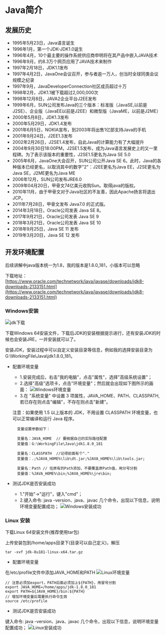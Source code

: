 ﻿# Java简介

## 发展历史
* 1995年5月23日，Java语言诞生
* 1996年1月，第一个JDK-JDK1.0诞生
* 1996年4月，10个最主要的操作系统供应商申明将在其产品中嵌入JAVA技术
* 1996年9月，约8.3万个网页应用了JAVA技术来制作
* 1997年2月18日，JDK1.1发布
* 1997年4月2日，JavaOne会议召开，参与者逾一万人，创当时全球同类会议规模之纪录
* 1997年9月，JavaDeveloperConnection社区成员超过十万
* 1998年2月，JDK1.1被下载超过2,000,000次
* 1998年12月8日，JAVA2企业平台J2EE发布
* 1999年6月，SUN公司发布Java的三个版本：标准版（JavaSE,以前是J2SE）、企业版（JavaEE以前是J2EE）和微型版（JavaME，以前是J2ME）
* 2000年5月8日，JDK1.3发布
* 2000年5月29日，JDK1.4发布
* 2001年6月5日，NOKIA宣布，到2003年将出售1亿部支持Java的手机
* 2001年9月24日，J2EE1.3发布
* 2002年2月26日，J2SE1.4发布，自此Java的计算能力有了大幅提升
* 2004年9月30日18:00PM，J2SE1.5发布，成为Java语言发展史上的又一里程碑。为了表示该版本的重要性，J2SE1.5更名为Java SE 5.0
* 2005年6月，JavaOne大会召开，SUN公司公开Java SE 6。此时，Java的各种版本已经更名，以取消其中的数字"2"：J2EE更名为Java EE，J2SE更名为Java SE，J2ME更名为Java ME
* 2006年12月，SUN公司发布JRE6.0
* 2009年04月20日，甲骨文74亿美元收购Sun。取得java的版权。
* 2010年11月，由于甲骨文对于Java社区的不友善，因此Apache扬言将退出JCP。
* 2011年7月28日，甲骨文发布 Java7.0 的正式版。
* 2014年3月18日，Oracle公司发表 Java SE 8。
* 2017年9月21日，Oracle公司发表 Java SE 9
* 2018年3月21日，Oracle公司发表 Java SE 10
* 2018年9月25日，Java SE 11 发布
* 2019年3月20日，Java SE 12 发布

## 开发环境配置

后续讲解中java版本统一为1.8，我的版本是1.8.0_181，小版本可以忽略

下载地址：[https://www.oracle.com/technetwork/java/javase/downloads/jdk8-downloads-2133151.html](https://www.oracle.com/technetwork/java/javase/downloads/jdk8-downloads-2133151.html)

### Windows安装
![jdk下载](https://img-blog.csdnimg.cn/20190927193515989.png?x-oss-process=image/watermark,type_ZmFuZ3poZW5naGVpdGk,shadow_10,text_aHR0cHM6Ly9ibG9nLmNzZG4ubmV0L3llemkxMjM4,size_16,color_FFFFFF,t_70)

下载Windows 64安装文件，下载后JDK的安装根据提示进行，还有安装JDK的时候也会安装JRE，一并安装就可以了。

安装JDK，安装过程中可以自定义安装目录等信息，例如我的选择安装目录为 G:\WorkingFile\Java\jdk1.8.0_181。

* 配置环境变量
    * 1.安装完成后，右击"我的电脑"，点击"属性"，选择"高级系统设置"；
    * 2.选择"高级"选项卡，点击"环境变量"；然后就会出现如下图所示的画面：
![Windows环境变量](https://img-blog.csdnimg.cn/20190927193615289.png?x-oss-process=image/watermark,type_ZmFuZ3poZW5naGVpdGk,shadow_10,text_aHR0cHM6Ly9ibG9nLmNzZG4ubmV0L3llemkxMjM4,size_16,color_FFFFFF,t_70)
    * 3.在 "系统变量" 中设置 3 项属性，JAVA_HOME、PATH、CLASSPATH,若已存在则点击"编辑"，不存在则点击"新建"。
    
	注意：如果使用 1.5 以上版本的 JDK，不用设置 CLASSPATH 环境变量，也可以正常编译和运行 Java 程序。
        
 		变量设置参数如下：
        
        变量名：JAVA_HOME  // 要根据自己的实际路径配置
        变量值：G:\WorkingFile\Java\jdk1.8.0_181        
        
        变量名：CLASSPATH  //记得前面有个"."
        变量值：.;%JAVA_HOME%\lib\dt.jar;%JAVA_HOME%\lib\tools.jar;         
        
        变量名：Path // 往原有的Path添加，不要覆盖原Path值，用分号分割
        变量值：%JAVA_HOME%\bin;%JAVA_HOME%\jre\bin;   
       
* 测试JDK是否安装成功
    * 1."开始"->"运行"，键入"cmd"；
    * 2.键入命令: java -version、java、javac 几个命令，出现以下信息，说明环境变量配置成功；
![Windows安装成功](https://img-blog.csdnimg.cn/20190927193716727.png)
    
### Linux 安装

下载Linux 64安装文件(推荐使用tar包)

上传安装包到/home/apps目录下(目录可以自己定义)，解压

    tar -xvf jdk-8u181-linux-x64.tar.gz
    
* 配置环境变量

在/etc/profile文件中添加JAVA_HOME和PATH
![Linux环境变量](https://img-blog.csdnimg.cn/20190927194020375.png)
    
    // 注意必须加export，PATH后面必须加上${PATH}，用冒号分割
    export JAVA_HOME=/home/apps/jdk-1.8.0_181
    export PATH=${JAVA_HOME}/bin:${PATH}
    // 增加环境变量后需要执行命令生效
    source /etc/profile

* 测试JDK是否安装成功
 
键入命令: java -version、java、javac 几个命令，出现以下信息，说明环境变量配置成功；
![Linux安装成功](https://img-blog.csdnimg.cn/20190927194051368.png)

